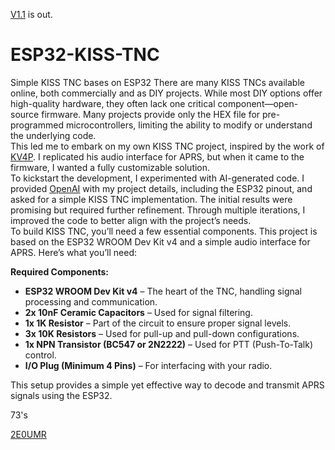 [V1.1](https://github.com/uhpowerup/ESP32-KISS-TNC/releases/tag/V1.1) is out.
# ESP32-KISS-TNC
Simple KISS TNC bases on ESP32
There are many KISS TNCs available online, both commercially and as DIY projects. While most DIY options offer high-quality hardware, they often lack one critical component—open-source firmware. Many projects provide only the HEX file for pre-programmed microcontrollers, limiting the ability to modify or understand the underlying code.  
This led me to embark on my own KISS TNC project, inspired by the work of [KV4P](https://kv4p.com/quick_start.html). I replicated his audio interface for APRS, but when it came to the firmware, I wanted a fully customizable solution.  
To kickstart the development, I experimented with AI-generated code. I provided [OpenAI](https://chatgpt.com/) with my project details, including the ESP32 pinout, and asked for a simple KISS TNC implementation. The initial results were promising but required further refinement. Through multiple iterations, I improved the code to better align with the project’s needs.  
To build  KISS TNC, you’ll need a few essential components. This project is based on the ESP32 WROOM Dev Kit v4 and a simple audio interface for APRS. Here’s what you’ll need:  

**Required Components:**
- **ESP32 WROOM Dev Kit v4** – The heart of the TNC, handling signal processing and communication.  
- **2x 10nF Ceramic Capacitors** – Used for signal filtering.  
- **1x 1K Resistor** – Part of the circuit to ensure proper signal levels.  
- **3x 10K Resistors** – Used for pull-up and pull-down configurations.  
- **1x NPN Transistor (BC547 or 2N2222)** – Used for PTT (Push-To-Talk) control.  
- **I/O Plug (Minimum 4 Pins)** – For interfacing with your radio.  

This setup provides a simple yet effective way to decode and transmit APRS signals using the ESP32.

73's

[2E0UMR](2e0umr.me)

